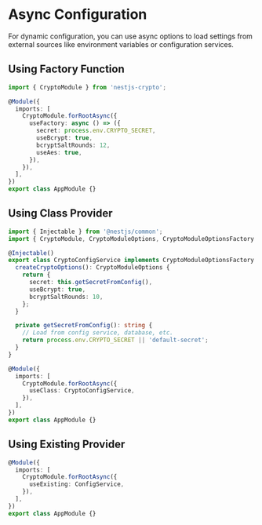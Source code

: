 # Async Configuration

For dynamic configuration, you can use async options to load settings from external sources like environment variables or configuration services.

## Using Factory Function

```typescript
import { CryptoModule } from 'nestjs-crypto';

@Module({
  imports: [
    CryptoModule.forRootAsync({
      useFactory: async () => ({
        secret: process.env.CRYPTO_SECRET,
        useBcrypt: true,
        bcryptSaltRounds: 12,
        useAes: true,
      }),
    }),
  ],
})
export class AppModule {}
```

## Using Class Provider

```typescript
import { Injectable } from '@nestjs/common';
import { CryptoModule, CryptoModuleOptions, CryptoModuleOptionsFactory } from 'nestjs-crypto';

@Injectable()
export class CryptoConfigService implements CryptoModuleOptionsFactory {
  createCryptoOptions(): CryptoModuleOptions {
    return {
      secret: this.getSecretFromConfig(),
      useBcrypt: true,
      bcryptSaltRounds: 10,
    };
  }

  private getSecretFromConfig(): string {
    // Load from config service, database, etc.
    return process.env.CRYPTO_SECRET || 'default-secret';
  }
}

@Module({
  imports: [
    CryptoModule.forRootAsync({
      useClass: CryptoConfigService,
    }),
  ],
})
export class AppModule {}
```

## Using Existing Provider

```typescript
@Module({
  imports: [
    CryptoModule.forRootAsync({
      useExisting: ConfigService,
    }),
  ],
})
export class AppModule {}
```
